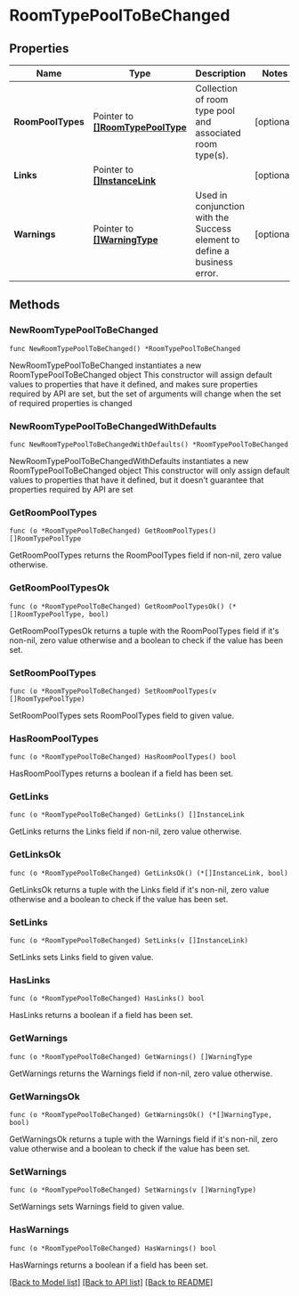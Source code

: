 # RoomTypePoolToBeChanged

## Properties

Name | Type | Description | Notes
------------ | ------------- | ------------- | -------------
**RoomPoolTypes** | Pointer to [**[]RoomTypePoolType**](RoomTypePoolType.md) | Collection of room type pool and associated room type(s). | [optional] 
**Links** | Pointer to [**[]InstanceLink**](InstanceLink.md) |  | [optional] 
**Warnings** | Pointer to [**[]WarningType**](WarningType.md) | Used in conjunction with the Success element to define a business error. | [optional] 

## Methods

### NewRoomTypePoolToBeChanged

`func NewRoomTypePoolToBeChanged() *RoomTypePoolToBeChanged`

NewRoomTypePoolToBeChanged instantiates a new RoomTypePoolToBeChanged object
This constructor will assign default values to properties that have it defined,
and makes sure properties required by API are set, but the set of arguments
will change when the set of required properties is changed

### NewRoomTypePoolToBeChangedWithDefaults

`func NewRoomTypePoolToBeChangedWithDefaults() *RoomTypePoolToBeChanged`

NewRoomTypePoolToBeChangedWithDefaults instantiates a new RoomTypePoolToBeChanged object
This constructor will only assign default values to properties that have it defined,
but it doesn't guarantee that properties required by API are set

### GetRoomPoolTypes

`func (o *RoomTypePoolToBeChanged) GetRoomPoolTypes() []RoomTypePoolType`

GetRoomPoolTypes returns the RoomPoolTypes field if non-nil, zero value otherwise.

### GetRoomPoolTypesOk

`func (o *RoomTypePoolToBeChanged) GetRoomPoolTypesOk() (*[]RoomTypePoolType, bool)`

GetRoomPoolTypesOk returns a tuple with the RoomPoolTypes field if it's non-nil, zero value otherwise
and a boolean to check if the value has been set.

### SetRoomPoolTypes

`func (o *RoomTypePoolToBeChanged) SetRoomPoolTypes(v []RoomTypePoolType)`

SetRoomPoolTypes sets RoomPoolTypes field to given value.

### HasRoomPoolTypes

`func (o *RoomTypePoolToBeChanged) HasRoomPoolTypes() bool`

HasRoomPoolTypes returns a boolean if a field has been set.

### GetLinks

`func (o *RoomTypePoolToBeChanged) GetLinks() []InstanceLink`

GetLinks returns the Links field if non-nil, zero value otherwise.

### GetLinksOk

`func (o *RoomTypePoolToBeChanged) GetLinksOk() (*[]InstanceLink, bool)`

GetLinksOk returns a tuple with the Links field if it's non-nil, zero value otherwise
and a boolean to check if the value has been set.

### SetLinks

`func (o *RoomTypePoolToBeChanged) SetLinks(v []InstanceLink)`

SetLinks sets Links field to given value.

### HasLinks

`func (o *RoomTypePoolToBeChanged) HasLinks() bool`

HasLinks returns a boolean if a field has been set.

### GetWarnings

`func (o *RoomTypePoolToBeChanged) GetWarnings() []WarningType`

GetWarnings returns the Warnings field if non-nil, zero value otherwise.

### GetWarningsOk

`func (o *RoomTypePoolToBeChanged) GetWarningsOk() (*[]WarningType, bool)`

GetWarningsOk returns a tuple with the Warnings field if it's non-nil, zero value otherwise
and a boolean to check if the value has been set.

### SetWarnings

`func (o *RoomTypePoolToBeChanged) SetWarnings(v []WarningType)`

SetWarnings sets Warnings field to given value.

### HasWarnings

`func (o *RoomTypePoolToBeChanged) HasWarnings() bool`

HasWarnings returns a boolean if a field has been set.


[[Back to Model list]](../README.md#documentation-for-models) [[Back to API list]](../README.md#documentation-for-api-endpoints) [[Back to README]](../README.md)


